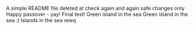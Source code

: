 A simple README file
deleted at
check again
and again
safe changes only
Happy passover - yay!
Final test!
Green island in the sea
Green island in the sea :)
Islands in the sea
rewq
